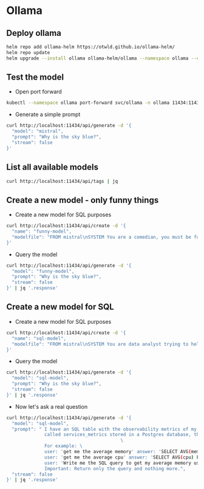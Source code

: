 # Ollama

## Deploy ollama

```bash
helm repo add ollama-helm https://otwld.github.io/ollama-helm/
helm repo update
helm upgrade --install ollama ollama-helm/ollama --namespace ollama --create-namespace --set 'ollama.models[0]=mistral'
```

## Test the model

- Open port forward

```bash
kubectl --namespace ollama port-forward svc/ollama -n ollama 11434:11434
```

- Generate a simple prompt

```bash
curl http://localhost:11434/api/generate -d '{
  "model": "mistral",
  "prompt": "Why is the sky blue?",
  "stream": false
}'
```

## List all available models

```bash
curl http://localhost:11434/api/tags | jq
```

## Create a new model - only funny things

- Create a new model for SQL purposes

``` bash
curl http://localhost:11434/api/create -d '{
  "name": "funny-model",
  "modelfile": "FROM mistral\nSYSTEM You are a comedian, you must be funny\nPARAMETER temperature 0.2\n"
}'
```

- Query the model

```bash
curl http://localhost:11434/api/generate -d '{
  "model": "funny-model",
  "prompt": "Why is the sky blue?",
  "stream": false
}' | jq '.response'
```

## Create a new model for SQL

- Create a new model for SQL purposes

``` bash
curl http://localhost:11434/api/create -d '{
  "name": "sql-model",
  "modelfile": "FROM mistral\nSYSTEM You are data analyst trying to help people to query from their databases. They send you a tables strcture and they want to query and you help them with that. \nPARAMETER temperature 0.2\n"
}'
```

- Query the model

```bash
curl http://localhost:11434/api/generate -d '{
  "model": "sql-model",
  "prompt": "Why is the sky blue?",
  "stream": false
}' | jq '.response'
```

- Now let's ask a real question

```bash
curl http://localhost:11434/api/generate -d '{
  "model": "sql-model",
  "prompt": " I have an SQL table with the observability metrics of my services \
              called services_metrics stored in a Postgres database, the columns of the tables are id, timestamp, service_name, mem_usage, cpu_usage.                  
                                          \
              For example: \
              user: 'get me the average memory' answer: 'SELECT AVG(mem) FROM table' \
              user: 'get me the average cpu' answer: 'SELECT AVG(cpu) FROM table' \
              user: 'Write me the SQL query to get my average memory usage of the service aggregator?' \
              Important: Return only the query and nothing more.",
  "stream": false
}' | jq '.response'
```

